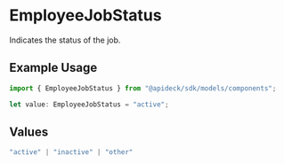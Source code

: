 # EmployeeJobStatus

Indicates the status of the job.

## Example Usage

```typescript
import { EmployeeJobStatus } from "@apideck/sdk/models/components";

let value: EmployeeJobStatus = "active";
```

## Values

```typescript
"active" | "inactive" | "other"
```